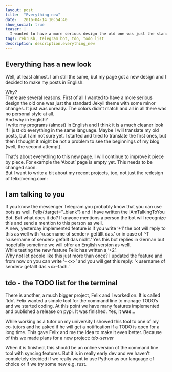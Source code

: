 ```yaml
---
layout: post
title:  "Everything new"
date:   2016-04-14 10:54:40
show_social: true
teaser: |
  I wanted to have a more serious design the old one was just the standard Jekyll theme with some minor changes. It just was unready...
tags: rebrush, telegram bot, tdo, todo list
description: description.everything_new
---
```

## Everything has a new look

Well, at least almost. I am still the same, but my page got a new design and I decided to make my posts in English.  

Why?  
There are several reasons. First of all I wanted to have a more serious design the old one was just the standard Jekyll theme with some minor changes.
It just was unready. The colors didn't match and all in all there was no personal style at all.  
And why in English?  
I write my programs (almost) in English and I think it is a much cleaner look if I just do everything in the same language. Maybe I will translate my old posts, but I am not sure yet. I started and tried to translate the first ones, but then I thought it might be not a problem to see the beginnings of my blog (well, the second attempt).

That's about everything to this new page. I will continue to improve it piece by piece. For example the ‘About’ page is empty yet. This needs to be changed soon.  
But I want to write a bit about my recent projects, too, not just the redesign of felixdoering.com:

## I am talking to you

If you know the messenger Telegram you probably know that you can use bots as well. [Felix](https://dummyco.de "External Link: Blog of Felix Wittwer"){:target="_blank"} and I have written the IAmTalkingToYou Bot. But what does it do? If anyone mentions a person the bot will recognize this and send a mention to this person as well.  
A new, yesterday implemented feature is if you write ’+1’ the bot will reply to this as well with ’\<username of sender\> gefällt das.’ or in case of ’-1’ ’\<username of sender\> gefällt das nicht.’ Yes this bot replies in German but hopefully sometime we will offer an English version as well.  
While testing the new feature Felix has written a ‘+2’.  
Why not let people like this just more than once? I updated the feature and from now on you can write ‘+\<x\>’ and you will get this reply: ‘\<username of sender\> gefällt das \<x\>-fach.’

## tdo - the TODO list for the terminal

There is another, a much bigger project, Felix and I worked on. It is called ‘tdo’. Felix wanted a simple tool for the command line to manage TODO’s and we started coding. At this point we have many features implemented and published a release on pypi. It was finished. Yes, it **was**…

While working as a tutor on my university I showed this tool to one of my co-tutors and he asked if he will get a notification if a TODO is open for a long time. This gave Felix and me the idea to make it even better. Because of this we made plans for a new project: _tdo-server_

When it is finished, this should be an online version of the command line tool with syncing features. But it is in really early dev and we haven’t completely decided if we really want to use Python as our language of choice or if we try some new e.g. rust.
